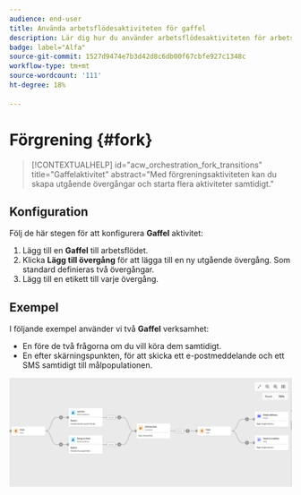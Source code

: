 ```yaml
---
audience: end-user
title: Använda arbetsflödesaktiviteten för gaffel
description: Lär dig hur du använder arbetsflödesaktiviteten för arbetsflöden
badge: label="Alfa"
source-git-commit: 1527d9474e7b3d42d8c6db00f67cbfe927c1348c
workflow-type: tm+mt
source-wordcount: '111'
ht-degree: 18%

---
```



# Förgrening {#fork}

>[!CONTEXTUALHELP]
>id="acw_orchestration_fork_transitions"
>title="Gaffelaktivitet"
>abstract="Med förgreningsaktiviteten kan du skapa utgående övergångar och starta flera aktiviteter samtidigt."

## Konfiguration

Följ de här stegen för att konfigurera **Gaffel** aktivitet:

1. Lägg till en **Gaffel** till arbetsflödet.
1. Klicka **Lägg till övergång** för att lägga till en ny utgående övergång. Som standard definieras två övergångar.
1. Lägg till en etikett till varje övergång.

## Exempel

I följande exempel använder vi två **Gaffel** verksamhet:

* En före de två frågorna om du vill köra dem samtidigt.
* En efter skärningspunkten, för att skicka ett e-postmeddelande och ett SMS samtidigt till målpopulationen.

![](../assets/workflow-fork-example.png)

